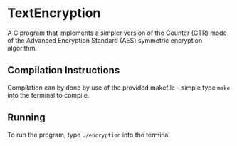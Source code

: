 # TextEncryption

A C program that implements a simpler version of the Counter (CTR) mode of the Advanced Encryption Standard (AES) 
symmetric encryption algorithm. 


## Compilation Instructions

Compilation can by done by use of the provided makefile - simple type ```make``` into the terminal to compile.

## Running

To run the program, type ```./encryption``` into the terminal


